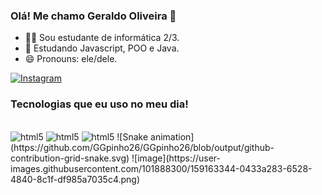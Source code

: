### Olá! Me chamo Geraldo Oliveira 👋

- 👨‍💻 Sou estudante de informática 2/3.
- 🌱 Estudando Javascript,  POO e Java.
- 😄 Pronouns: ele/dele.

[![Instagram](https://img.shields.io/badge/Instagram-E4405F?style=for-the-badge&logo=instagram&logoColor=white)](https://instagram.com/geraldoolipinho)

### Tecnologias que eu uso no meu dia!

<div style="display: inline_block"><br/>
    <img aling="center" alt="html5" src="https://img.shields.io/badge/HTML-239120?style=for-the-badge&logo=html5&logoColor=white" />
    <img aling="center" alt="html5" src="https://img.shields.io/badge/Java-ED8B00?style=for-the-badge&logo=java&logoColor=white" />
    <img aling="center" alt="html5" src="https://img.shields.io/badge/JavaScript-F7DF1E?style=for-the-badge&logo=javascript&logoColor=black" />
    ![Snake animation](https://github.com/GGpinho26/GGpinho26/blob/output/github-contribution-grid-snake.svg)
![image](https://user-images.githubusercontent.com/101888300/159163344-0433a283-6528-4840-8c1f-df985a7035c4.png)

</div>
